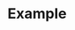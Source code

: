 ---
title: Example
platforms:
  - title: pc
    layouts:
      - title: default
        keys:
          x:
            - "123"
            - "321"
          y:
            - "456"
            - "654"
  - title: xbox
    layouts:
      - title: default
        keys:
          x:
            - "123"
            - "321"
          y:
            - "456"
            - "654"
      - title: alternate
        keys:
          x:
            - "123"
            - "321"
          y:
            - "456"
            - "654"
---